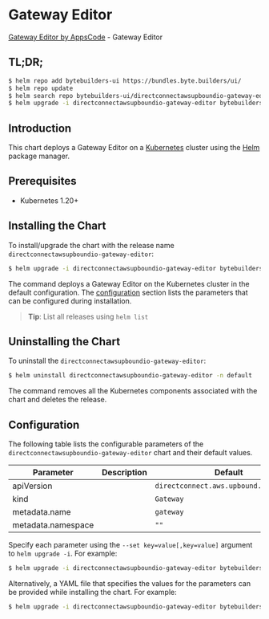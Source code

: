 # Gateway Editor

[Gateway Editor by AppsCode](https://byte.builders) - Gateway Editor

## TL;DR;

```bash
$ helm repo add bytebuilders-ui https://bundles.byte.builders/ui/
$ helm repo update
$ helm search repo bytebuilders-ui/directconnectawsupboundio-gateway-editor --version=v0.4.18
$ helm upgrade -i directconnectawsupboundio-gateway-editor bytebuilders-ui/directconnectawsupboundio-gateway-editor -n default --create-namespace --version=v0.4.18
```

## Introduction

This chart deploys a Gateway Editor on a [Kubernetes](http://kubernetes.io) cluster using the [Helm](https://helm.sh) package manager.

## Prerequisites

- Kubernetes 1.20+

## Installing the Chart

To install/upgrade the chart with the release name `directconnectawsupboundio-gateway-editor`:

```bash
$ helm upgrade -i directconnectawsupboundio-gateway-editor bytebuilders-ui/directconnectawsupboundio-gateway-editor -n default --create-namespace --version=v0.4.18
```

The command deploys a Gateway Editor on the Kubernetes cluster in the default configuration. The [configuration](#configuration) section lists the parameters that can be configured during installation.

> **Tip**: List all releases using `helm list`

## Uninstalling the Chart

To uninstall the `directconnectawsupboundio-gateway-editor`:

```bash
$ helm uninstall directconnectawsupboundio-gateway-editor -n default
```

The command removes all the Kubernetes components associated with the chart and deletes the release.

## Configuration

The following table lists the configurable parameters of the `directconnectawsupboundio-gateway-editor` chart and their default values.

|     Parameter      | Description |                      Default                      |
|--------------------|-------------|---------------------------------------------------|
| apiVersion         |             | <code>directconnect.aws.upbound.io/v1beta1</code> |
| kind               |             | <code>Gateway</code>                              |
| metadata.name      |             | <code>gateway</code>                              |
| metadata.namespace |             | <code>""</code>                                   |


Specify each parameter using the `--set key=value[,key=value]` argument to `helm upgrade -i`. For example:

```bash
$ helm upgrade -i directconnectawsupboundio-gateway-editor bytebuilders-ui/directconnectawsupboundio-gateway-editor -n default --create-namespace --version=v0.4.18 --set apiVersion=directconnect.aws.upbound.io/v1beta1
```

Alternatively, a YAML file that specifies the values for the parameters can be provided while
installing the chart. For example:

```bash
$ helm upgrade -i directconnectawsupboundio-gateway-editor bytebuilders-ui/directconnectawsupboundio-gateway-editor -n default --create-namespace --version=v0.4.18 --values values.yaml
```
